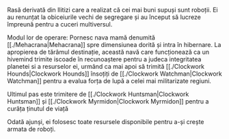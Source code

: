Rasă derivată din Ilitizi care a realizat că cei mai buni supuși sunt roboții. Ei au renunțat la obiceiurile vechi de segregare și au început să lucreze împreună pentru a cuceri multiversul. 

Modul lor de operare:
Pornesc nava mamă denumită [[./Mehacrana|Mehacrana]] spre dimensiunea dorită și intra în hibernare.
La apropierea de tărâmul destinație, această navă care funcționează ca un hivemind trimite iscoade în recunoaștere pentru a judeca integritatea planetei si a resurselor ei, urmând ca mai apoi să trimită [[./Clockwork Hounds|Clockwork Hounds]] însoțiți de [[./Clockwork Watchman|Clockwork Watchman]]
pentru a evalua forța de lupă a celei mai militarizate regiuni. 

Ultimul pas este trimitere de [[./Clockwork Huntsman|Clockwork Huntsman]] și [[./Clockwork Myrmidon|Clockwork Myrmidon]] pentru a curăța ținutul de viață

Odată ajunși, ei folosesc toate resursele disponibile pentru a-și crește armata de roboți.
